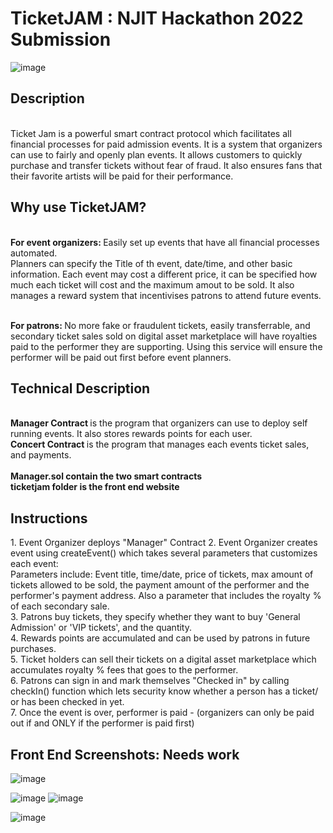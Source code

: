 <h1>TicketJAM : NJIT Hackathon 2022 Submission</h1>

![image](https://user-images.githubusercontent.com/100609687/200203165-95d1684c-5575-499a-bc33-d59dffe391b6.png)




<h2>Description</h2> <br/>
Ticket Jam is a powerful smart contract protocol which facilitates all financial processes for paid admission events. It is a system  that organizers can use to fairly and openly plan events. It allows customers to quickly purchase and transfer tickets without fear of fraud. It also ensures fans that their favorite artists will be paid for their performance.

<br/>
<h2>Why use TicketJAM? </h2> <br/>
<b>For event organizers: </b> Easily set up events that have all financial processes automated. <br/>
Planners can specify the Title of th event, date/time, and other basic information. Each event may cost a different price, it can be specified how much each ticket will cost and the maximum amout to be sold. It also manages a reward system that incentivises patrons to attend future events.<br/> <br/>

<b>For patrons: </b> No more fake or fraudulent tickets, easily transferrable, and secondary ticket sales sold on digital asset marketplace will have royalties paid to the performer they are supporting. Using this service will ensure the performer will be paid out first before event planners. 

<h2> Technical Description</h2> <br/>
<b> Manager Contract </b> is the program that organizers can use to deploy self running events. It also stores rewards points for each user. <br/>
<b> Concert Contract </b> is the program that manages each events ticket sales, and payments. 
<br/>
<br/>
<b> Manager.sol contain the two smart contracts</b>
<br/>
<b>ticketjam folder is the front end website </b>

<h2> Instructions </h2>
1. Event Organizer deploys "Manager" Contract
2. Event Organizer creates event using createEvent() which takes several parameters that customizes each event: <br/>
Parameters include: Event title, time/date, price of tickets, max amount of tickets allowed to be sold, the payment amount of the performer and the performer's payment address. Also a parameter that includes the royalty % of each secondary sale. <br/>
3. Patrons buy tickets, they specify whether they want to buy 'General Admission' or 'VIP tickets', and the quantity.<br/>
4. Rewards points are accumulated and can be used by patrons in future purchases. <br/>
5. Ticket holders can sell their tickets on a digital asset marketplace which accumulates royalty % fees that goes to the performer.<br/>
6. Patrons can sign in and mark themselves "Checked in" by calling checkIn() function which lets security know whether a person has a ticket/ or has been checked in yet.<br/>
7. Once the event is over, performer is paid - (organizers can only be paid out if and ONLY if the performer is paid first) <br/>

<h2>Front End Screenshots: Needs work </h2>


![image](https://user-images.githubusercontent.com/100609687/200204098-d26a70aa-f6e2-4fc1-ad4e-6a9399f187d9.png)

![image](https://user-images.githubusercontent.com/100609687/200203990-8ac28c98-5177-458b-9c41-1dbc2888897c.png)
![image](https://user-images.githubusercontent.com/100609687/200204058-8b7a7ad2-8a9a-49a5-a4bf-b510d1308155.png)

![image](https://user-images.githubusercontent.com/100609687/200204010-fff493f9-487d-48dd-bcd7-a5228f569f64.png)

